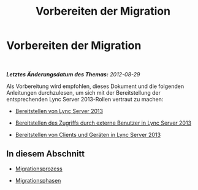 ﻿---
title: Vorbereiten der Migration
TOCTitle: Vorbereiten der Migration
ms:assetid: 5938f360-017d-4658-8f99-e605b4129b18
ms:mtpsurl: https://technet.microsoft.com/de-de/library/JJ204909(v=OCS.15)
ms:contentKeyID: 49294088
ms.date: 05/19/2016
mtps_version: v=OCS.15
ms.translationtype: HT
---

# Vorbereiten der Migration

 

_**Letztes Änderungsdatum des Themas:** 2012-08-29_

Als Vorbereitung wird empfohlen, dieses Dokument und die folgenden Anleitungen durchzulesen, um sich mit der Bereitstellung der entsprechenden Lync Server 2013-Rollen vertraut zu machen:

  - [Bereitstellen von Lync Server 2013](lync-server-2013-deploying-lync-server.md)

  - [Bereitstellen des Zugriffs durch externe Benutzer in Lync Server 2013](lync-server-2013-deploying-external-user-access.md)

  - [Bereitstellen von Clients und Geräten in Lync Server 2013](lync-server-2013-deploying-clients-and-devices.md)

## In diesem Abschnitt

  - [Migrationsprozess](migration-process_1.md)

  - [Migrationsphasen](migration-phases_1.md)

